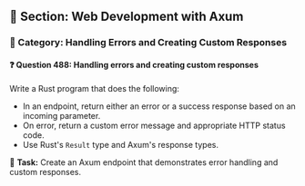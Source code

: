 ## 📘 Section: Web Development with Axum  
### 🔹 Category: Handling Errors and Creating Custom Responses  
#### ❓ Question 488: Handling errors and creating custom responses

Write a Rust program that does the following:

- In an endpoint, return either an error or a success response based on an incoming parameter.
- On error, return a custom error message and appropriate HTTP status code.
- Use Rust's `Result` type and Axum's response types.

🔧 **Task:** Create an Axum endpoint that demonstrates error handling and custom responses.
